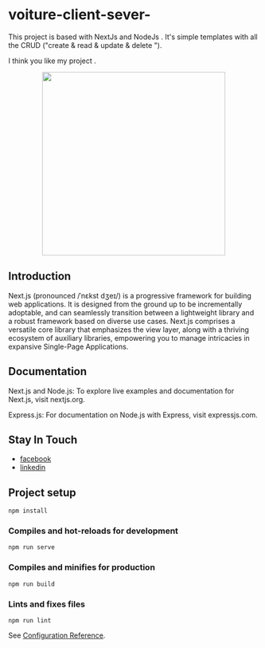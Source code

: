 
# voiture-client-sever-


This project is based with NextJs and NodeJs . It's simple templates with all the CRUD ("create & read & update & delete "). 

I think you like my project .

<p align="center"><img width="368px" src="https://raw.githubusercontent.com/ijsto/reactnextjssnippets/master/images/logo02.png"></p>




## Introduction
Next.js (pronounced /ˈnɛkst dʒeɪ/) is a progressive framework for building web applications. It is designed from the ground up to be incrementally adoptable, and can seamlessly transition between a lightweight library and a robust framework based on diverse use cases. Next.js comprises a versatile core library that emphasizes the view layer, along with a thriving ecosystem of auxiliary libraries, empowering you to manage intricacies in expansive Single-Page Applications.

## Documentation

Next.js and Node.js:
To explore live examples and documentation for Next.js, visit nextjs.org.

Express.js: For documentation on Node.js with Express, visit expressjs.com.

##  Stay In Touch
- [facebook](https://www.facebook.com/sabri.jammoussi.9)
- [linkedin](https://www.linkedin.com/in/jammoussi-sabri-488005286/)


## Project setup
```
npm install
```

### Compiles and hot-reloads for development
```
npm run serve
```

### Compiles and minifies for production
```
npm run build
```

### Lints and fixes files
```
npm run lint
```


See [Configuration Reference](https://cli.vuejs.org/config/).
